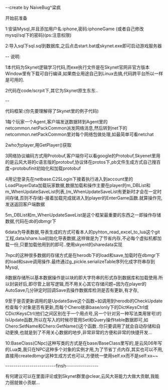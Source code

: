 --create by NaiveBug^梁疯

开始前准备

1:安装Mysql,并且添加用户名:iphone,密码:iphoneGame (或者自己修改mysql/sql下的密码)(ps:注意权限)

2:导入sql下sql.sql到数据库,之后点击start.bat或skynet.exe即可启动游戏服务器

--
说明:

1本代码为Skynet逻辑学习代码,而exe执行文件是在Skynet官网非官方版本Window里有下载可自行编译,如果商业用途自己到Linux去搞,代码跨平台所以一样是可用的.

2代码在code/scrpit下,其它为Skynet原生东东..

--

代码框架:(你先要理解得了Skynet里的例子代码)

1每个玩家一个Agent,客户端发送数据转到Agent里的netcommon.netPackCommon派发网络消息,然后转到net下的netcommon.netPackCommon里对每个网络包做处理,如最简单可看netchat

2who为player,用GetPlayer()获取

3网络协议编码方式用Protobuf,客户端你可以看google的Protobuf,Skyenet里用的是云风大哥的c语言版的protobuf,协议体在protos下,pb文件生成方式自己搜百度~protobufinit初始化和加载protobuf

4用记登录先在netbase.C2SLogin下接着执行进入到account里的LoadPlayerData加载玩家数据,数据加载和操作主要在player的m_DBList和m_WhenUpdateSaveList列表,(m_WhenUpdateSaveList有更新时才会在一定时间存储,否则不存储)-接着加载完成就进入到player的EnterGame函数.就算操作完,发送返回客户端数据

5m_DBList和m_WhenUpdateSaveList是这个框架最重要的东西之一即操作存储数据,代码在db的dbmgr下

6data为导表数据,导表生成的方式可看本人的pyhton_read_excel_to_lua这个git工程,data/share.lua初始化导表数据,这样做是为了节省内存,不必每个虚拟机都加载一份,只要加载他用到的即可..使用skyent的sharedata实现

7npc的这种很多数据的存储方式是在herodb下的load和save,加载时在dbmgr下的load和save调用操作.最终通过g_pickle.serializeTable序列化成字符串存到Mysql,

8数据存储所以基本数据操作是以块的即大字符串的形式存到数据库和加载使用.所以封装好后,即尽管上层写逻辑,而不用关心其它存储问题~因为在player的AutoSave几分钟定时回调Save去操作数据库检测是否有更新,有才存,

9至于是否更新调用的是UpdateSave这个函数~如调用到herodb的CheckUpdate检查每个对象是否有更新,而每个Chero继承base/only下的DictKeysCtrl或CDictKeysCtrl(他们之间区别在于一个用点号,另一个针对另一种写法类用冒号)的IsUpdate函数,所以在写入的时候尽管用Set和Query操作table数据即可,如Chero:SetName和Chero:GetName()这个函数..你只要调用了就会自动存储和自动更换,也就是到了不用关心数据的地步,非常非常的方便和非常的快捷开发...

10:BaseClass(CNpc)这种写类的方式是在base/BaseClass里写的,是云风06年写的Lua类,我只在NPC这种多个对象的实例才用,为了节省丁点内存,其实也可以不用,直接用createdbmgr这种生成方式也可以,方便统一使用self.xx而不是self:xx~~

-------------------------finsh----------------

有何建议可以在里面评论或到Skynet群里@clear,云风大哥能力大做大贡献,我能力弱就做小贡献...
